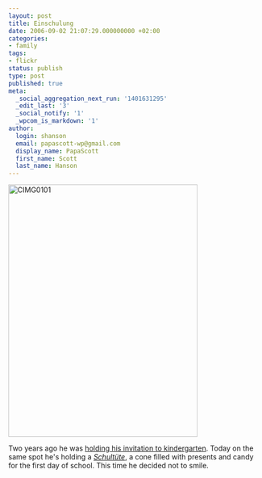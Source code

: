 ```yaml
---
layout: post
title: Einschulung
date: 2006-09-02 21:07:29.000000000 +02:00
categories:
- family
tags:
- flickr
status: publish
type: post
published: true
meta:
  _social_aggregation_next_run: '1401631295'
  _edit_last: '3'
  _social_notify: '1'
  _wpcom_is_markdown: '1'
author:
  login: shanson
  email: papascott-wp@gmail.com
  display_name: PapaScott
  first_name: Scott
  last_name: Hanson
---
```

<p><a href="http://www.flickr.com/photos/papascott/232015136/" title="Photo Sharing"><img src="https://static.flickr.com/95/232015136_94450efa53.jpg" width="375" height="500" alt="CIMG0101" /></a></p>
<p>Two years ago he was <a href="/archives/2004/08/05/1st-day-kindergarten/">holding his invitation to kindergarten</a>. Today on the same spot he's holding a <a href="http://en.wikipedia.org/wiki/Schult%C3%BCte"><em>Schultüte</em></a>, a cone filled with presents and candy for the first day of school. This time he decided not to smile.</p>
